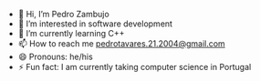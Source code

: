 - 👋 Hi, I’m Pedro Zambujo
- 👀 I’m interested in software development
- 🌱 I’m currently learning C++
- 📫 How to reach me pedrotavares.21.2004@gmail.com
- 😄 Pronouns: he/his
- ⚡ Fun fact: I am currently taking computer science in Portugal

<!---
PedroZambujo/PedroZambujo is a ✨ special ✨ repository because its `README.md` (this file) appears on your GitHub profile.
You can click the Preview link to take a look at your changes.
--->
